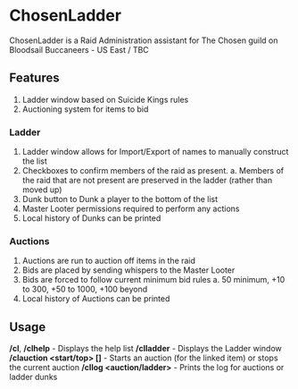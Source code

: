 # ChosenLadder

ChosenLadder is a Raid Administration assistant for The Chosen guild on Bloodsail Buccaneers - US East / TBC

## Features
1. Ladder window based on Suicide Kings rules
2. Auctioning system for items to bid

### Ladder
1. Ladder window allows for Import/Export of names to manually construct the list
2. Checkboxes to confirm members of the raid as present.
  a. Members of the raid that are not present are preserved in the ladder (rather than moved up)
3. Dunk button to Dunk a player to the bottom of the list
4. Master Looter permissions required to perform any actions
5. Local history of Dunks can be printed

### Auctions
1. Auctions are run to auction off items in the raid
2. Bids are placed by sending whispers to the Master Looter
3. Bids are forced to follow current minimum bid rules
  a. 50 minimum, +10 to 300, +50 to 1000, +100 beyond
4. Local history of Auctions can be printed

## Usage
**/cl**, **/clhelp** - Displays the help list
**/clladder** - Displays the Ladder window
**/clauction <start/top> [<itemLink>]** - Starts an auction (for the linked item) or stops the current auction
**/cllog <auction/ladder>** - Prints the log for auctions or ladder dunks